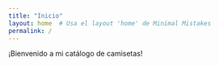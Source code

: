 ```yaml
---
title: "Inicio"
layout: home  # Usa el layout 'home' de Minimal Mistakes
permalink: /
---
```


¡Bienvenido a mi catálogo de camisetas!